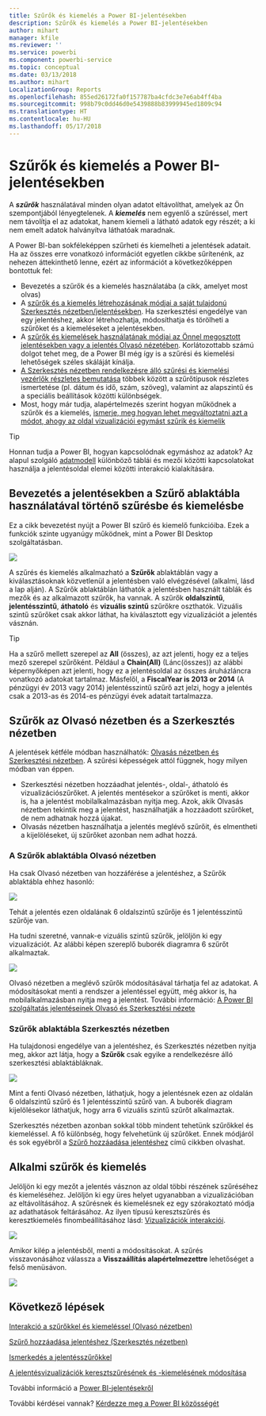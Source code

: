 ```yaml
---
title: Szűrők és kiemelés a Power BI-jelentésekben
description: Szűrők és kiemelés a Power BI-jelentésekben
author: mihart
manager: kfile
ms.reviewer: ''
ms.service: powerbi
ms.component: powerbi-service
ms.topic: conceptual
ms.date: 03/13/2018
ms.author: mihart
LocalizationGroup: Reports
ms.openlocfilehash: 855ed26172fa0f157787ba4cfdc3e7e6ab4ff4ba
ms.sourcegitcommit: 998b79c0dd46d0e5439888b83999945ed1809c94
ms.translationtype: HT
ms.contentlocale: hu-HU
ms.lasthandoff: 05/17/2018
---
```

# <a name="about-filters-and-highlighting-in-power-bi-reports"></a>Szűrők és kiemelés a Power BI-jelentésekben
A ***szűrők*** használatával minden olyan adatot eltávolíthat, amelyek az Ön szempontjából lényegtelenek.  A ***kiemelés*** nem egyenlő a szűréssel, mert nem távolítja el az adatokat, hanem kiemeli a látható adatok egy részét; a ki nem emelt adatok halványítva láthatóak maradnak.

A Power BI-ban sokféleképpen szűrheti és kiemelheti a jelentések adatait. Ha az összes erre vonatkozó információt egyetlen cikkbe sűrítenénk, az nehezen áttekinthető lenne, ezért az információt a következőképpen bontottuk fel:

* Bevezetés a szűrők és a kiemelés használatába (a cikk, amelyet most olvas)
* A [szűrők és a kiemelés létrehozásának módjai a saját tulajdonú Szerkesztés nézetben/jelentésekben](power-bi-report-add-filter.md). Ha szerkesztési engedélye van egy jelentéshez, akkor létrehozhatja, módosíthatja és törölheti a szűrőket és a kiemeléseket a jelentésekben.
* A [szűrők és kiemelések használatának módjai az Önnel megosztott jelentésekben vagy a jelentés Olvasó nézetében](service-reading-view-and-editing-view.md). Korlátozottabb számú dolgot tehet meg, de a Power BI még így is a szűrési és kiemelési lehetőségek széles skáláját kínálja.  
* [A Szerkesztés nézetben rendelkezésre álló szűrési és kiemelési vezérlők részletes bemutatása](power-bi-how-to-report-filter.md) többek között a szűrőtípusok részletes ismertetése (pl. dátum és idő, szám, szöveg), valamint az alapszintű és a speciális beállítások közötti különbségek.
* Most, hogy már tudja, alapértelmezés szerint hogyan működnek a szűrők és a kiemelés, [ismerje, meg hogyan lehet megváltoztatni azt a módot, ahogy az oldal vizualizációi egymást szűrik és kiemelik](service-reports-visual-interactions.md)

> [!TIP]
> Honnan tudja a Power BI, hogyan kapcsolódnak egymáshoz az adatok?  Az alapul szolgáló [adatmodell](https://support.office.com/article/Create-a-Data-Model-in-Excel-87e7a54c-87dc-488e-9410-5c75dbcb0f7b?ui=en-US&rs=en-US&ad=US) különböző táblái és mezői közötti kapcsolatokat használja a jelentésoldal elemei közötti interakció kialakítására.
> 
> 

## <a name="introduction-to-filters-and-highlighting-in-reports-using-the-filters-pane"></a>Bevezetés a jelentésekben a Szűrő ablaktábla használatával történő szűrésbe és kiemelésbe
 Ez a cikk bevezetést nyújt a Power BI szűrő és kiemelő funkcióiba.  Ezek a funkciók szinte ugyanúgy működnek, mint a Power BI Desktop szolgáltatásban.  

![](media/power-bi-reports-filters-and-highlighting/power-bi-add-filter-reading-view.png)

A szűrés és kiemelés alkalmazható a **Szűrők** ablaktáblán vagy a kiválasztásoknak közvetlenül a jelentésben való elvégzésével (alkalmi, lásd a lap alján). A Szűrők ablaktáblán láthatók a jelentésben használt táblák és mezők és az alkalmazott szűrők, ha vannak. A szűrők **oldalszintű**, **jelentésszintű**, **áthatoló** és **vizuális szintű** szűrőkre oszthatók.  Vizuális szintű szűrőket csak akkor láthat, ha kiválasztott egy vizualizációt a jelentés vásznán.

> [!TIP]
> Ha a szűrő mellett szerepel az **All** (összes), az azt jelenti, hogy ez a teljes mező szerepel szűrőként.  Például a **Chain(All)** (Lánc(összes)) az alábbi képernyőképen azt jelenti, hogy ez a jelentésoldal az összes áruházláncra vonatkozó adatokat tartalmaz.  Másfelől, a **FiscalYear is 2013 or 2014** (A pénzügyi év 2013 vagy 2014) jelentésszintű szűrő azt jelzi, hogy a jelentés csak a 2013-as és 2014-es pénzügyi évek adatait tartalmazza.
> 
> 

## <a name="filters-in-reading-view-versus-editing-view"></a>Szűrők az Olvasó nézetben és a Szerkesztés nézetben
A jelentések kétféle módban használhatók: [Olvasás nézetben és Szerkesztési nézetben](service-reading-view-and-editing-view.md).  A szűrési képességek attól függnek, hogy milyen módban van éppen.

* Szerkesztési nézetben hozzáadhat jelentés-, oldal-, áthatoló és vizualizációszűrőket. A jelentés mentésekor a szűrőket is menti, akkor is, ha a jelentést mobilalkalmazásban nyitja meg. Azok, akik Olvasás nézetben tekintik meg a jelentést, használhatják a hozzáadott szűrőket, de nem adhatnak hozzá újakat.
* Olvasás nézetben használhatja a jelentés meglévő szűrőit, és elmentheti a kijelöléseket,  új szűrőket azonban nem adhat hozzá.

### <a name="the-filters-pane-in-reading-view"></a>A Szűrők ablaktábla Olvasó nézetben
Ha csak Olvasó nézetben van hozzáférése a jelentéshez, a Szűrők ablaktábla ehhez hasonló:

![](media/power-bi-reports-filters-and-highlighting/power-bi-filter-reading-view.png)

Tehát a jelentés ezen oldalának 6 oldalszintű szűrője és 1 jelentésszintű szűrője van.

Ha tudni szeretné, vannak-e vizuális szintű szűrők, jelöljön ki egy vizualizációt. Az alábbi képen szereplő buborék diagramra 6 szűrőt alkalmaztak.

![](media/power-bi-reports-filters-and-highlighting/power-bi-filter-visual-level.png)

Olvasó nézetben a meglévő szűrők módosításával tárhatja fel az adatokat. A módosításokat menti a rendszer a jelentéssel együtt, még akkor is, ha mobilalkalmazásban nyitja meg a jelentést. További információ: [A Power BI szolgáltatás jelentéseinek Olvasó és Szerkesztési nézete](service-reading-view-and-editing-view.md)

### <a name="the-filters-pane-in-editing-view"></a>Szűrők ablaktábla Szerkesztés nézetben
Ha tulajdonosi engedélye van a jelentéshez, és Szerkesztés nézetben nyitja meg, akkor azt látja, hogy a **Szűrők** csak egyike a rendelkezésre álló szerkesztési ablaktábláknak.

![](media/power-bi-reports-filters-and-highlighting/power-bi-add-filter-editing-view.png)

Mint a fenti Olvasó nézetben, láthatjuk, hogy a jelentésnek ezen az oldalán 6 oldalszintű szűrő és 1 jelentésszintű szűrő van. A buborék diagram kijelölésekor láthatjuk, hogy arra 6 vizuális szintű szűrőt alkalmaztak.

Szerkesztés nézetben azonban sokkal több mindent tehetünk szűrőkkel és kiemeléssel. A fő különbség, hogy felvehetünk új szűrőket. Ennek módjáról és sok egyébről a [Szűrő hozzáadása jelentéshez](power-bi-report-add-filter.md) című cikkben olvashat.

## <a name="ad-hoc-filtering-and-highlighting"></a>Alkalmi szűrők és kiemelés
Jelöljön ki egy mezőt a jelentés vásznon az oldal többi részének szűréséhez és kiemeléséhez. Jelöljön ki egy üres helyet ugyanabban a vizualizációban az eltávolításához. A szűrésnek és kiemelésnek ez egy szórakoztató módja az adathatások feltárásához. Az ilyen típusú keresztszűrés és keresztkiemelés finombeállításához lásd: [Vizualizációk interakciói](service-reports-visual-interactions.md).

![](media/power-bi-reports-filters-and-highlighting/power-bi-adhoc-filter.gif)

Amikor kilép a jelentésből, menti a módosításokat. A szűrés visszavonásához válassza a **Visszaállítás alapértelmezettre** lehetőséget a felső menüsávon.

![](media/power-bi-reports-filters-and-highlighting/power-bi-reset-to-default.png)

## <a name="next-steps"></a>Következő lépések
[Interakció a szűrőkkel és kiemeléssel (Olvasó nézetben)](service-reading-view-and-editing-view.md)

[Szűrő hozzáadása jelentéshez (Szerkesztés nézetben)](power-bi-report-add-filter.md)

[Ismerkedés a jelentésszűrőkkel](power-bi-how-to-report-filter.md)

[A jelentésvizualizációk keresztszűrésének és -kiemelésének módosítása](service-reports-visual-interactions.md)

További információ a [Power BI-jelentésekről](service-reports.md)

További kérdései vannak? [Kérdezze meg a Power BI közösségét](http://community.powerbi.com/)


